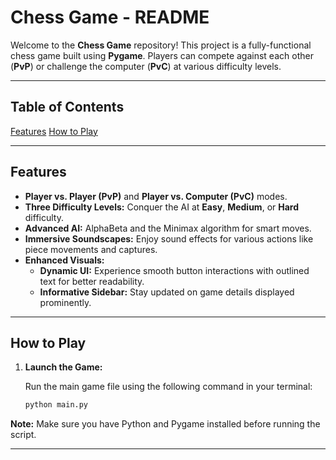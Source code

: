 # Chess Game - README

Welcome to the **Chess Game** repository! This project is a fully-functional chess game built using **Pygame**. Players can compete against each other (**PvP**) or challenge the computer (**PvC**) at various difficulty levels.

---

## **Table of Contents**

 [Features](#features)
 [How to Play](#how-to-play)

---

## **Features**

- **Player vs. Player (PvP)** and **Player vs. Computer (PvC)** modes.
- **Three Difficulty Levels:** Conquer the AI at **Easy**, **Medium**, or **Hard** difficulty.
- **Advanced AI:** AlphaBeta and the Minimax algorithm for smart moves.
- **Immersive Soundscapes:** Enjoy sound effects for various actions like piece movements and captures.
- **Enhanced Visuals:**
    - **Dynamic UI:** Experience smooth button interactions with outlined text for better readability.
    - **Informative Sidebar:** Stay updated on game details displayed prominently.

---

## **How to Play**

1. **Launch the Game:**

    Run the main game file using the following command in your terminal:

    ```bash
    python main.py
    ```

**Note:** Make sure you have Python and Pygame installed before running the script.

---
